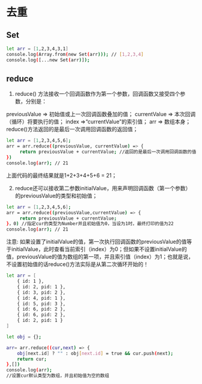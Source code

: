 # 去重

## Set
```sh
let arr = [1,2,3,4,3,1]
console.log(Array.from(new Set(arr))); // [1,2,3,4]
console.log([...new Set(arr)]);
```

## reduce

1. reduce() 方法接收一个回调函数作为第一个参数，回调函数又接受四个参数，分别是：

previousValue => 初始值或上一次回调函数叠加的值；
currentValue => 本次回调（循环）将要执行的值；
index =>“currentValue”的索引值；
arr => 数组本身；
reduce()方法返回的是最后一次调用回调函数的返回值；

```sh
let arr = [1,2,3,4,5,6];
arr = arr.reduce((previousValue, currentValue) => {
     return previousValue + currentValue; //返回的是最后一次调用回调函数的值，15+6；
})
console.log(arr); // 21
```
上面代码的最终结果就是1+2+3+4+5+6 = 21；

2. reduce还可以接收第二参数initialValue，用来声明回调函数（第一个参数）的previousValue的类型和初始值；

```sh
let arr = [1,2,3,4,5,6];
arr = arr.reduce((previousValue,currentValue) => {
     return previousValue + currentValue;
}，0) //指定cur的类型为Number并且初始值为0，当设为1时，最终打印的值为22
console.log(arr); // 21
```

注意:
如果设置了initialValue的值，第一次执行回调函数的previousValue的值等于initialValue，此时查看当前索引（index）为0；但如果不设置initialValue的值，previousValue的值为数组的第一项，并且索引值（index）为1；也就是说，不设置初始值的话reduce()方法实际是从第二次循环开始的！

```sh
let arr = [
    { id: 1 },
    { id: 2, pid: 1 },
    { id: 3, pid: 2 },
    { id: 4, pid: 1 },
    { id: 5, pid: 3 },
    { id: 6, pid: 2 },
    { id: 6, pid: 2 },
    { id: 2, pid: 1 }
]

let obj = {};

arr= arr.reduce((cur,next) => {
    obj[next.id] ? "" : obj[next.id] = true && cur.push(next);
    return cur;
},[]) 
console.log(arr);
//设置cur默认类型为数组，并且初始值为空的数组
```